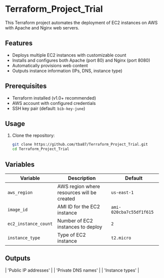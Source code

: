 # Terraform_Project_Trial

This Terraform project automates the deployment of EC2 instances on AWS with Apache and Nginx web servers.

## Features

- Deploys multiple EC2 instances with customizable count
- Installs and configures both Apache (port 80) and Nginx (port 8080)
- Automatically provisions web content
- Outputs instance information (IPs, DNS, instance type)

## Prerequisites

- Terraform installed (v1.0+ recommended)
- AWS account with configured credentials
- SSH key pair (default: `bib-key-june`)

## Usage

1. Clone the repository:
   ```bash
   git clone https://github.com/tba87/Terraform_Project_Trial.git
   cd Terraform_Project_Trial

## Variables

| Variable             | Description                              | Default                     |
|----------------------|------------------------------------------|-----------------------------|
| `aws_region`         | AWS region where resources will be created | `us-east-1`                |
| `image_id`           | AMI ID for the EC2 instance              | `ami-020cba7c55df1f615`    |
| `ec2_instance_count` | Number of EC2 instances to deploy        | `2`                        |
| `instance_type`      | Type of EC2 instance                     | `t2.micro`                 |

## Outputs

| 'Public IP addresses' |
| 'Private DNS names'   |
| 'Instance types'      |